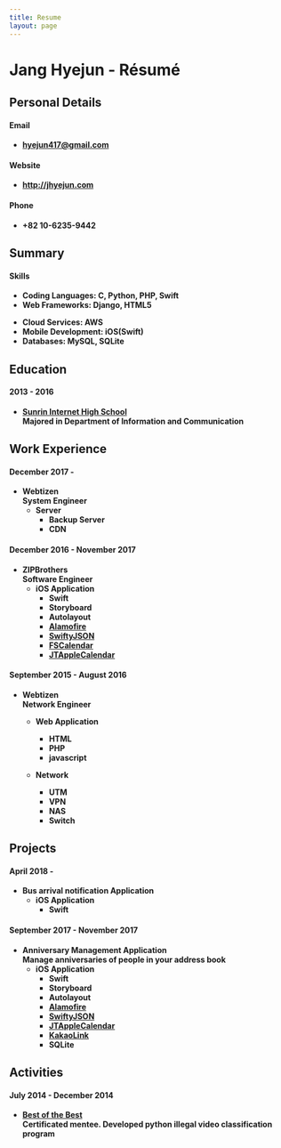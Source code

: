 ```yaml
---
title: Resume
layout: page
---
```


# Jang Hyejun - Résumé

## Personal Details

#### Email
- **<hyejun417@gmail.com>**

#### Website
- **<http://jhyejun.com>**

#### Phone
- **+82 10-6235-9442**


## Summary

<!-- #### Interests
- **Mobile application development**
- **Test Driven Development**
- **RxSwift** -->

#### Skills
- **Coding Languages: C, Python, PHP, Swift**
- **Web Frameworks: Django, HTML5**
<!-- - **Web Servers: Ngnix** -->
- **Cloud Services: AWS**
- **Mobile Development: iOS(Swift)**
- **Databases: MySQL, SQLite**


## Education

#### 2013 - 2016
- **[Sunrin Internet High School](http://www.sunrint.hs.kr)**<br>
**Majored in Department of Information and Communication**


## Work Experience

#### December 2017 -
- **Webtizen**<br>
**System Engineer**
	- **Server**
		- **Backup Server**
		- **CDN**

#### December 2016 - November 2017
- **ZIPBrothers**<br>
**Software Engineer**
	- **iOS Application**
		- **Swift**
		- **Storyboard**
		- **Autolayout**
		- **[Alamofire](https://github.com/Alamofire/Alamofire)**
		- **[SwiftyJSON](https://github.com/SwiftyJSON/SwiftyJSON)**
		- **[FSCalendar](https://github.com/WenchaoD/FSCalendar)**
		- **[JTAppleCalendar](https://github.com/patchthecode/JTAppleCalendar)**

#### September 2015 - August 2016
- **Webtizen**<br>
**Network Engineer**
	- **Web Application**
		- **HTML**
		- **PHP**
		- **javascript**

	- **Network**
		- **UTM**
		- **VPN**
		- **NAS**
		- **Switch**


## Projects

#### April 2018 - 
- **Bus arrival notification Application**
	- **iOS Application**
		- **Swift**

#### September 2017 - November 2017
- **Anniversary Management Application**<br>
**Manage anniversaries of people in your address book**
	- **iOS Application**
		- **Swift**
		- **Storyboard**
		- **Autolayout**
		- **[Alamofire](https://github.com/Alamofire/Alamofire)**
		- **[SwiftyJSON](https://github.com/SwiftyJSON/SwiftyJSON)**
		- **[JTAppleCalendar](https://github.com/patchthecode/JTAppleCalendar)**
		- **[KakaoLink](https://developers.kakao.com/docs/android/kakaotalk-link)**
		- **SQLite**
	

## Activities

#### July 2014 - December 2014
- **[Best of the Best](https://www.kitribob.kr)**<br>
**Certificated mentee. Developed python illegal video classification program**